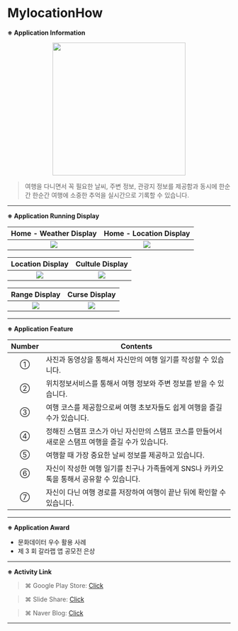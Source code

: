 # MylocationHow

**※ Application Information**

<p align="center">
  <img src="http://postfiles16.naver.net/20151231_287/yeop9657_14515574747774gRv7_PNG/MyLocationHow.png?type=w773" width="300" height="300">
</p>

> 여행을 다니면서 꼭 필요한 날씨, 주변 정보, 관광지 정보를 제공함과 동시에 한순간 한순간 여행에 소중한 추억을 실시간으로 기록할 수 있습니다.

* * *

**※ Application Running Display**

Home - Weather Display             |  Home - Location Display
:-------------------------:|:-------------------------:
![](http://blogfiles.naver.net/20151231_93/yeop9657_14515577268325i1mF_JPEG/Sidesync_capture_20151231192732_1.jpg)  |  ![](http://blogfiles.naver.net/20151231_144/yeop9657_1451557726931fHxq4_JPEG/Sidesync_capture_20151231192736_1.jpg)

Location Display             |  Cultule Display
:-------------------------:|:-------------------------:
![](http://blogfiles.naver.net/20151231_10/yeop9657_1451557727066o54Br_JPEG/Sidesync_capture_20151231192749_1.jpg)  |  ![](http://blogfiles.naver.net/20151231_164/yeop9657_1451557727148nBDIF_JPEG/Sidesync_capture_20151231192800_1.jpg)

Range Display             |  Curse Display
:-------------------------:|:-------------------------:
![](http://blogfiles.naver.net/20151231_102/yeop9657_1451557727271tc8qt_JPEG/Sidesync_capture_20151231192809_1.jpg)  |  ![](http://blogfiles.naver.net/20151231_193/yeop9657_1451557727347F645i_JPEG/Sidesync_capture_20151231192818_1.jpg)

* * *

**※ Application Feature**


|Number|Contents|
|:-:|-----------------------------------------------------------|
|①| 사진과 동영상을 통해서 자신만의 여행 일기를 작성할 수 있습니다.|
|②| 위치정보서비스를 통해서 여행 정보와 주변 정보를 받을 수 있습니다.|
|③| 여행 코스를 제공함으로써 여행 초보자들도 쉽게 여행을 즐길 수가 있습니다.|
|④| 정해진 스탬프 코스가 아닌 자신만의 스탬프 코스를 만들어서 새로운 스탬프 여행을 즐길 수가 있습니다.|
|⑤| 여행할 때 가장 중요한 날씨 정보를 제공하고 있습니다.|
|⑥| 자신이 작성한 여행 일기를 친구나 가족들에게 SNS나 카카오톡을 통해서 공유할 수 있습니다.|
|⑦| 자신이 다닌 여행 경로를 저장하여 여행이 끝난 뒤에 확인할 수 있습니다.|


* * *

**※ Application Award**

* 문화데이터 우수 활용 사례
* 제 3 회 갈라랩 앱 공모전 은상

* * *

**※ Activity Link**

> ⌘ Google Play Store: [Click](https://play.google.com/store/apps/details?id=com.net.location.mylocationhow)

> ⌘ Slide Share: [Click](https://www.slideshare.net/Yangchangyeop/3-69988562)

> ⌘ Naver Blog: [Click](http://yeop9657.blog.me/220584140829)

* * *
